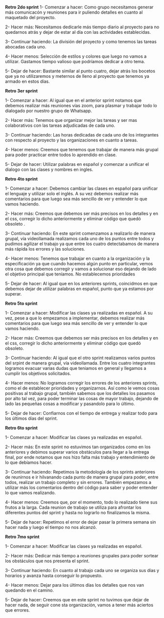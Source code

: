 **Retro 2do sprint**
1- Comenzar a hacer: Como grupo necesitamos generar más comunicacón y reuniones para ir puliendo detalles en cuanto al maquetado del proyecto.

2- Hacer más: Necesitamos dedicarle más tiempo diario al proyecto para no quedarnos atrás y dejar de estar al día con las actividades establecidas.

3- Continuar haciendo: La división del proyecto y como tenemos las tareas abocadas cada uno.

4- Hacer menos: Selección de estilos y colores que luego no vamos a utilizar. Gastamos tiempo valioso que podríamos dedicar a otro tema.

5- Dejar de hacer: Bastante similar al punto cuatro, dejar atrás los bocetos que ya no utilizaremos y meternos de lleno al proyecto que tenemos ya armado en estos días.


**Retro 3er sprint**

1- Comenzar a hacer: Al igual que en el anterior sprint notamos que debemos realizar más reuniones vías zoom, para plasmar y trabajar todo lo dialogado por nuestro grupo de Whatsapp.

2- Hacer más: Tenemos que organizar mejor las tareas y ser mas colaborativos con las tareas adjudicadas de cada uno.

3- Continuar haciendo: Las horas dedicadas de cada uno de los integrantes con respecto al proyecto y las organizaciones en cuanto a tareas.

4- Hacer menos: Creemos que tenemos que trabajar de manera más grupal para poder practicar entre todos lo aprendido en clase.

5- Dejar de hacer: Utilizar palabras en español y comenzar a unificar el dialogo con las clases y nombres en ingles.

**Retro 4to sprint**

1- Comenzar a hacer: Debemos cambiar las clases en español para unificar el lenguaje y utilizar solo el inglés. A su vez debemos realizar más comentarios para que luego sea más sencillo de ver y entender lo que vamos haciendo.

2- Hacer más: Creemos que debemos ser más precisos en los detalles y en el css, corregir lo dicho anteriormente y eliminar código que quedó obsoleto .

3- Continuar haciendo: En este sprint comenzamos a realizarlo de manera grupal, vía videollamada realizamos cada uno de los puntos entre todos y pudimos agilizar el trabajo ya que entre los cuatro detectabamos de manera más rápida los errores y las soluciones.

4- Hacer menos: Tenemos que trabajar en cuanto a la organización y la especificación ya que cuando hacemos algún punto en particular, vemos otra cosa que debemos corregír y vamos a solucionar eso dejando de lado el objetivo principal que teníamos. No establecemos prioridades

5- Dejar de hacer: Al igual que en los anteriores sprints, coincidmos en que debemos dejar de utilizar palabras en español, punto que ya estamos por superar.

**Retro 5to sprint**

1- Comenzar a hacer: Modificar las clases ya realizadas en español. A su vez, pese a que lo empezamos a implementar, debemos realizar más comentarios para que luego sea más sencillo de ver y entender lo que vamos haciendo.

2- Hacer más: Creemos que debemos ser más precisos en los detalles y en el css, corregir lo dicho anteriormente y eliminar código que quedó obsoleto.

3- Continuar haciendo: Al igual que el otro sprint realizamos varios puntos del srpint de manera grupal, vía videollamada. Entre los cuatro integrantes logramos evacuar varias dudas que teniamos en general y llegamos a cumplir los objetivos solicitados.

4- Hacer menos: No logramos corregir los errores de los anteriores sprints, como el de establecer prioridades y organizarnos. Así como le vemos cosas positivas al trabajo grupal, también sabemos que los detalles los pasamos por alto tal vez, para poder terminar las cosas de mayor trabajo, dejando de lado las pequeñas cosas a modificar y pasandolo para lo último.

5- Dejar de hacer: Confiarnos con el tiempo de entrega y realizar todo para los últimos días del sprint.

**Retro 6to sprint**

1- Comenzar a hacer: Modificar las clases ya realizadas en español. 

2- Hacer más: En este sprint no estuvimos tan organizados como en los anteriores y debimos superar varios obstáculos para llegar a la entrega final, por ende notamos que nos hizo falta más trabajo y entendimiento de lo que debíamos hacer.

3- Continuar haciendo: Repetimos la metodología de los sprints anteriores de reunirnos e ir hilvanando cada punto de manera grupal para poder, entre todos, realizar un trabajo completo y sin errores. También empezamos a utilizar más los comentarios dentro del código para saber y poder entender lo que vamos realizando.

4- Hacer menos: Creemos que, por el momento, todo lo realizado tiene sus frutos a la larga. Cada reunion de trabajo se utiliza para afrontar los diferentes puntos del sprint y hasta no lograrlo no finalizamos la misma.

5- Dejar de hacer: Repetimos el error de dejar pasar la primera semana sin hacer nada y luego el tiempo no nos alcanzó.

**Retro 7mo sprint**

1- Comenzar a hacer: Modificar las clases ya realizadas en español. 

2- Hacer más: Dedicar más tiempo a reuniones grupales para poder sortear los obstáculos que nos presenta el sprint.

3- Continuar haciendo: En cuanto al trabajo cada uno se organiza sus días y horarios y avanza hasta conseguir lo propuesto.

4- Hacer menos: Dejar para los últimos días los detalles que nos van quedando en el camino.

5- Dejar de hacer: Creemos que en este sprint no tuvimos que dejar de hacer nada, de seguir cone sta organización, vamos a tener más aciertos que errores.